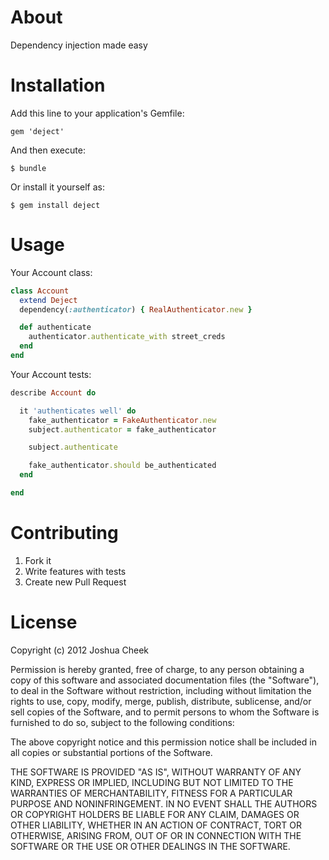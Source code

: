 About
=====

Dependency injection made easy

Installation
============

Add this line to your application's Gemfile:

    gem 'deject'

And then execute:

    $ bundle

Or install it yourself as:

    $ gem install deject

Usage
=====

Your Account class:

```ruby
class Account
  extend Deject
  dependency(:authenticator) { RealAuthenticator.new }

  def authenticate
    authenticator.authenticate_with street_creds
  end
end
```

Your Account tests:

```ruby
describe Account do

  it 'authenticates well' do
    fake_authenticator = FakeAuthenticator.new
    subject.authenticator = fake_authenticator

    subject.authenticate

    fake_authenticator.should be_authenticated
  end

end
```

Contributing
============

1. Fork it
2. Write features with tests
3. Create new Pull Request

License
=======

Copyright (c) 2012 Joshua Cheek

Permission is hereby granted, free of charge, to any person obtaining a copy
of this software and associated documentation files (the "Software"), to deal
in the Software without restriction, including without limitation the rights
to use, copy, modify, merge, publish, distribute, sublicense, and/or sell
copies of the Software, and to permit persons to whom the Software is
furnished to do so, subject to the following conditions:

The above copyright notice and this permission notice shall be included in
all copies or substantial portions of the Software.

THE SOFTWARE IS PROVIDED "AS IS", WITHOUT WARRANTY OF ANY KIND, EXPRESS OR
IMPLIED, INCLUDING BUT NOT LIMITED TO THE WARRANTIES OF MERCHANTABILITY,
FITNESS FOR A PARTICULAR PURPOSE AND NONINFRINGEMENT. IN NO EVENT SHALL THE
AUTHORS OR COPYRIGHT HOLDERS BE LIABLE FOR ANY CLAIM, DAMAGES OR OTHER
LIABILITY, WHETHER IN AN ACTION OF CONTRACT, TORT OR OTHERWISE, ARISING FROM,
OUT OF OR IN CONNECTION WITH THE SOFTWARE OR THE USE OR OTHER DEALINGS IN
THE SOFTWARE.
